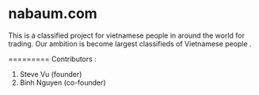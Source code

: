 nabaum.com
==========
This is a classified project for vietnamese people in around the world for trading. Our ambition is become largest classifieds
of Vietnamese people .

=========
Contributors :
1. Steve Vu (founder)
2. Binh Nguyen (co-founder)
